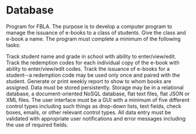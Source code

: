 # Database

Program for FBLA. The purpose is to develop a computer program to manage the issuance of e-books to a class of students. Give the class and e-book a name. The program must complete a minimum of the following tasks:

Track student name and grade in school with ability to enter/view/edit.
Track the redemption codes for each individual copy of the e-book with ability to enter/view/edit codes.
Track the issuance of e-books for a student--a redemption code may be used only once and paired with the student.
Generate or print weekly report to show to whom books are assigned.
Data must be stored persistently. Storage may be in a relational database, a document-oriented NoSQL database, flat text files, flat JSON or XML files.
The user interface must be a GUI with a minimum of five different control types including such things as drop-down lists, text fields, check boxes, emails, or other relevant control types.
All data entry must be validated with appropriate user notifications and error messages including the use of required fields.
